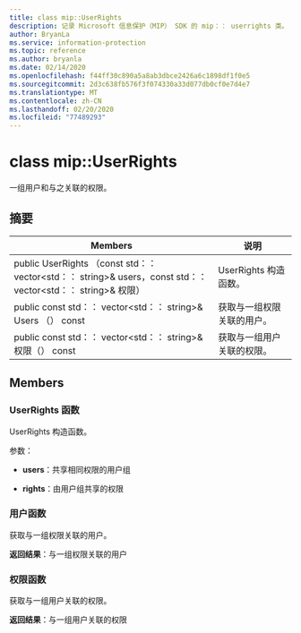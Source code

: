 ```yaml
---
title: class mip::UserRights
description: 记录 Microsoft 信息保护（MIP） SDK 的 mip：： userrights 类。
author: BryanLa
ms.service: information-protection
ms.topic: reference
ms.author: bryanla
ms.date: 02/14/2020
ms.openlocfilehash: f44ff30c890a5a8ab3dbce2426a6c1898df1f0e5
ms.sourcegitcommit: 2d3c638fb576f3f074330a33d077db0cf0e7d4e7
ms.translationtype: MT
ms.contentlocale: zh-CN
ms.lasthandoff: 02/20/2020
ms.locfileid: "77489293"
---
```

# <a name="class-mipuserrights"></a>class mip::UserRights 
一组用户和与之关联的权限。
  
## <a name="summary"></a>摘要
 Members                        | 说明                                
--------------------------------|---------------------------------------------
public UserRights （const std：： vector\<std：： string\>& users，const std：： vector\<std：： string\>& 权限）  |  UserRights 构造函数。
public const std：： vector\<std：： string\>& Users （） const  |  获取与一组权限关联的用户。
public const std：： vector\<std：： string\>& 权限（） const  |  获取与一组用户关联的权限。
  
## <a name="members"></a>Members
  
### <a name="userrights-function"></a>UserRights 函数
UserRights 构造函数。

参数：  
* **users**：共享相同权限的用户组 


* **rights**：由用户组共享的权限


  
### <a name="users-function"></a>用户函数
获取与一组权限关联的用户。

  
**返回结果**：与一组权限关联的用户
  
### <a name="rights-function"></a>权限函数
获取与一组用户关联的权限。

  
**返回结果**：与一组用户关联的权限